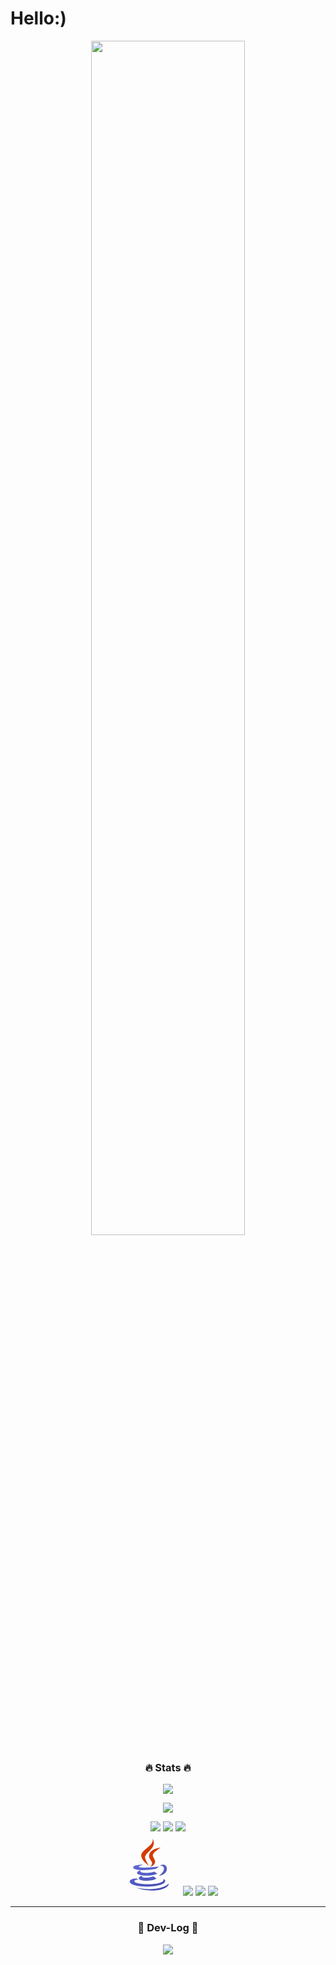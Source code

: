 # Hello:)

<div align='center'>
 
<img src="https://media4.giphy.com/media/v1.Y2lkPTc5MGI3NjExamQwbnowanRlOGJzbmR4dmY3emdxajZsdnpvN252cW42YmgwcjFwMiZlcD12MV9pbnRlcm5hbF9naWZfYnlfaWQmY3Q9Zw/KouuVwfTuArOWeerLM/giphy.gif" alt="" width="70%">

<h3 align="center">🔥 Stats 🔥</h3>
<p align="center">
  <a href="https://github.com/blubincod">
    <img align="center" src="https://github-readme-stats.vercel.app/api/top-langs/?username=blubincod&hide=jupyter%20notebook,css&layout=compact&show_icons=true&show_owner=blubincod&hide_title=true&theme=gotham" />
  </a>
</p>
 
<p align="center">
  <a href="https://github.com/blubincod">
    <img align="center" src="https://github-readme-stats.vercel.app/api?username=blubincod&hide=total%20issues,total%20prs&hide_title=true&show_icons=trueinclude_all_commits=true&theme=gotham" />
  </a>
</p>

<img src="https://img.shields.io/badge/React-185b74?style=flat-round&logo=React&logoColor=A8B9CC"/>

<img src="https://img.shields.io/badge/Typescript-FCC624?style=flat-round&logo=Typescript&logoColor=black"/>

<img src="https://img.shields.io/badge/Typescript-FCC624?style=flat-round&logo=Typescript&logoColor=black"/>

<br>

<svg xmlns="http://www.w3.org/2000/svg" x="0px" y="0px" width="100" height="100" viewBox="0 0 48 48">
<path fill="#d43a02" d="M23.65,24.898c-0.998-1.609-1.722-2.943-2.725-5.455C19.229,15.2,31.24,11.366,26.37,3.999	c2.111,5.089-7.577,8.235-8.477,12.473C17.07,20.37,23.645,24.898,23.65,24.898z"></path><path fill="#d43a02" d="M23.878,17.27c-0.192,2.516,2.229,3.857,2.299,5.695c0.056,1.496-1.447,2.743-1.447,2.743	s2.728-0.536,3.579-2.818c0.945-2.534-1.834-4.269-1.548-6.298c0.267-1.938,6.031-5.543,6.031-5.543S24.311,11.611,23.878,17.27z"></path><linearGradient id="P9ujQJgz7XN9Qbny9S64Ha_Pd2x9GWu9ovX_gr1" x1="22.677" x2="30.737" y1="21.174" y2="43.318" gradientUnits="userSpaceOnUse"><stop offset="0" stop-color="#5c65d6"></stop><stop offset=".999" stop-color="#464eb0"></stop></linearGradient><path fill="url(#P9ujQJgz7XN9Qbny9S64Ha_Pd2x9GWu9ovX_gr1)" d="M32.084,25.055c1.754-0.394,3.233,0.723,3.233,2.01c0,2.901-4.021,5.643-4.021,5.643 s6.225-0.742,6.225-5.505C37.521,24.053,34.464,23.266,32.084,25.055z M29.129,27.395c0,0,1.941-1.383,2.458-1.902 c-4.763,1.011-15.638,1.147-15.638,0.269c0-0.809,3.507-1.638,3.507-1.638s-7.773-0.112-7.773,2.181 C11.683,28.695,21.858,28.866,29.129,27.395z"></path><linearGradient id="P9ujQJgz7XN9Qbny9S64Hb_Pd2x9GWu9ovX_gr2" x1="19.498" x2="27.296" y1="22.77" y2="44.196" gradientUnits="userSpaceOnUse"><stop offset="0" stop-color="#5c65d6"></stop><stop offset=".999" stop-color="#464eb0"></stop></linearGradient><path fill="url(#P9ujQJgz7XN9Qbny9S64Hb_Pd2x9GWu9ovX_gr2)" d="M27.935,29.571 c-4.509,1.499-12.814,1.02-10.354-0.993c-1.198,0-2.974,0.963-2.974,1.889c0,1.857,8.982,3.291,15.63,0.572L27.935,29.571z"></path><linearGradient id="P9ujQJgz7XN9Qbny9S64Hc_Pd2x9GWu9ovX_gr3" x1="18.698" x2="26.59" y1="23.455" y2="45.14" gradientUnits="userSpaceOnUse"><stop offset="0" stop-color="#5c65d6"></stop><stop offset=".999" stop-color="#464eb0"></stop></linearGradient><path fill="url(#P9ujQJgz7XN9Qbny9S64Hc_Pd2x9GWu9ovX_gr3)" d="M18.686,32.739 c-1.636,0-2.695,1.054-2.695,1.822c0,2.391,9.76,2.632,13.627,0.205l-2.458-1.632C24.271,34.404,17.014,34.579,18.686,32.739z"></path><linearGradient id="P9ujQJgz7XN9Qbny9S64Hd_Pd2x9GWu9ovX_gr4" x1="18.03" x2="25.861" y1="24.198" y2="45.712" gradientUnits="userSpaceOnUse"><stop offset="0" stop-color="#5c65d6"></stop><stop offset=".999" stop-color="#464eb0"></stop></linearGradient><path fill="url(#P9ujQJgz7XN9Qbny9S64Hd_Pd2x9GWu9ovX_gr4)" d="M36.281,36.632 c0-0.936-1.055-1.377-1.433-1.588c2.228,5.373-22.317,4.956-22.317,1.784c0-0.721,1.807-1.427,3.477-1.093l-1.42-0.839 C11.26,34.374,9,35.837,9,37.017C9,42.52,36.281,42.255,36.281,36.632z"></path><linearGradient id="P9ujQJgz7XN9Qbny9S64He_Pd2x9GWu9ovX_gr5" x1="20.725" x2="28.228" y1="24.582" y2="45.197" gradientUnits="userSpaceOnUse"><stop offset="0" stop-color="#5c65d6"></stop><stop offset=".999" stop-color="#464eb0"></stop></linearGradient><path fill="url(#P9ujQJgz7XN9Qbny9S64He_Pd2x9GWu9ovX_gr5)" d="M39,38.604 c-4.146,4.095-14.659,5.587-25.231,3.057C24.341,46.164,38.95,43.628,39,38.604z"></path>
</svg>

<img src="https://img.shields.io/badge/Typescript-FCC624?style=flat-round&logo=Typescript&logoColor=black"/>
  
<img src="https://img.shields.io/badge/Java%20Script-F7DF1E?style=flat-round&logo=Java&logoColor=black"/>

<img src="https://img.shields.io/badge/Python-3776AB?style=flat-round&logo=Python&logoColor=yellow"/>

<hr>
 
### 🚀 Dev-Log 🚀
 
<a href="https://jypit.github.io/"><img src="https://img.shields.io/badge/GitBlog-32345e?style=flat-round&logo=Github&logoColor=#32345e"/>
</div>
